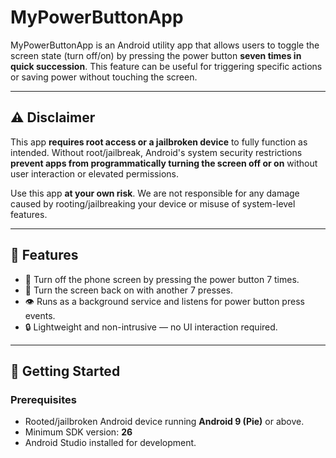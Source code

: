 # MyPowerButtonApp

MyPowerButtonApp is an Android utility app that allows users to toggle the screen state (turn off/on) by pressing the power button **seven times in quick succession**. This feature can be useful for triggering specific actions or saving power without touching the screen.

---

## ⚠️ Disclaimer

This app **requires root access or a jailbroken device** to fully function as intended. Without root/jailbreak, Android's system security restrictions **prevent apps from programmatically turning the screen off or on** without user interaction or elevated permissions.

Use this app **at your own risk**. We are not responsible for any damage caused by rooting/jailbreaking your device or misuse of system-level features.

---

## 🧠 Features

- 📴 Turn off the phone screen by pressing the power button 7 times.
- 📳 Turn the screen back on with another 7 presses.
- 👁️ Runs as a background service and listens for power button press events.
- 🔒 Lightweight and non-intrusive — no UI interaction required.

---

## 🚀 Getting Started

### Prerequisites

- Rooted/jailbroken Android device running **Android 9 (Pie)** or above.
- Minimum SDK version: **26**
- Android Studio installed for development.

